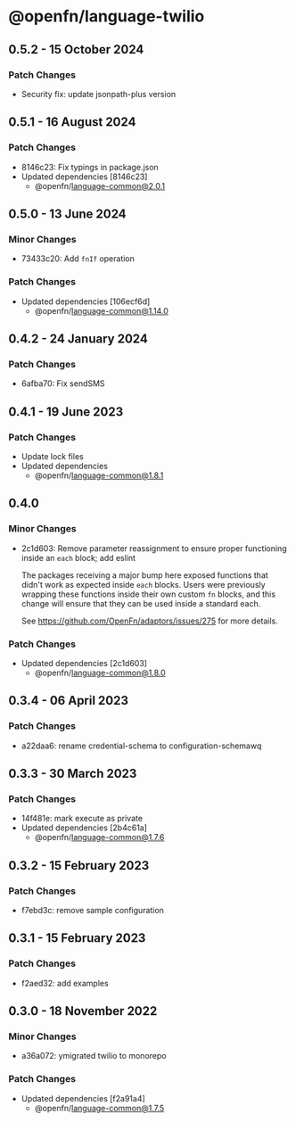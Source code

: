 # @openfn/language-twilio

## 0.5.2 - 15 October 2024

### Patch Changes

* Security fix: update jsonpath-plus version

## 0.5.1 - 16 August 2024

### Patch Changes

* 8146c23: Fix typings in package.json
* Updated dependencies \[8146c23]
  * @openfn/language-common@2.0.1

## 0.5.0 - 13 June 2024

### Minor Changes

* 73433c20: Add `fnIf` operation

### Patch Changes

* Updated dependencies \[106ecf6d]
  * @openfn/language-common@1.14.0

## 0.4.2 - 24 January 2024

### Patch Changes

* 6afba70: Fix sendSMS

## 0.4.1 - 19 June 2023

### Patch Changes

* Update lock files
* Updated dependencies
  * @openfn/language-common@1.8.1

## 0.4.0

### Minor Changes

* 2c1d603: Remove parameter reassignment to ensure proper functioning inside an
  `each` block; add eslint

  The packages receiving a major bump here exposed functions that didn't work as
  expected inside `each` blocks. Users were previously wrapping these functions
  inside their own custom `fn` blocks, and this change will ensure that they can
  be used inside a standard each.

  See https://github.com/OpenFn/adaptors/issues/275 for more details.

### Patch Changes

* Updated dependencies \[2c1d603]
  * @openfn/language-common@1.8.0

## 0.3.4 - 06 April 2023

### Patch Changes

* a22daa6: rename credential-schema to configuration-schemawq

## 0.3.3 - 30 March 2023

### Patch Changes

* 14f481e: mark execute as private
* Updated dependencies \[2b4c61a]
  * @openfn/language-common@1.7.6

## 0.3.2 - 15 February 2023

### Patch Changes

* f7ebd3c: remove sample configuration

## 0.3.1 - 15 February 2023

### Patch Changes

* f2aed32: add examples

## 0.3.0 - 18 November 2022

### Minor Changes

* a36a072: ymigrated twilio to monorepo

### Patch Changes

* Updated dependencies \[f2a91a4]
  * @openfn/language-common@1.7.5
